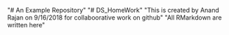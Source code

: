 "# An Example Repository" 
"# DS_HomeWork" 
"This is created by Anand Rajan on 9/16/2018 for collaboorative work on github" 
"All RMarkdown are written here"

